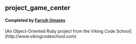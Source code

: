 ## project_game_center
<h4> Completed by <a href="https://github.com/ufarruh">Farruh Umarov</a></h4>
[An Object-Oriented Ruby project from the Viking Code School](http://www.vikingcodeschool.com)
